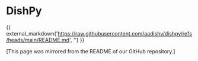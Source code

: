# DishPy

{{ external_markdown('https://raw.githubusercontent.com/aadishv/dishpy/refs/heads/main/README.md', '') }}

[This page was mirrored from the README of our GitHub repository.]
